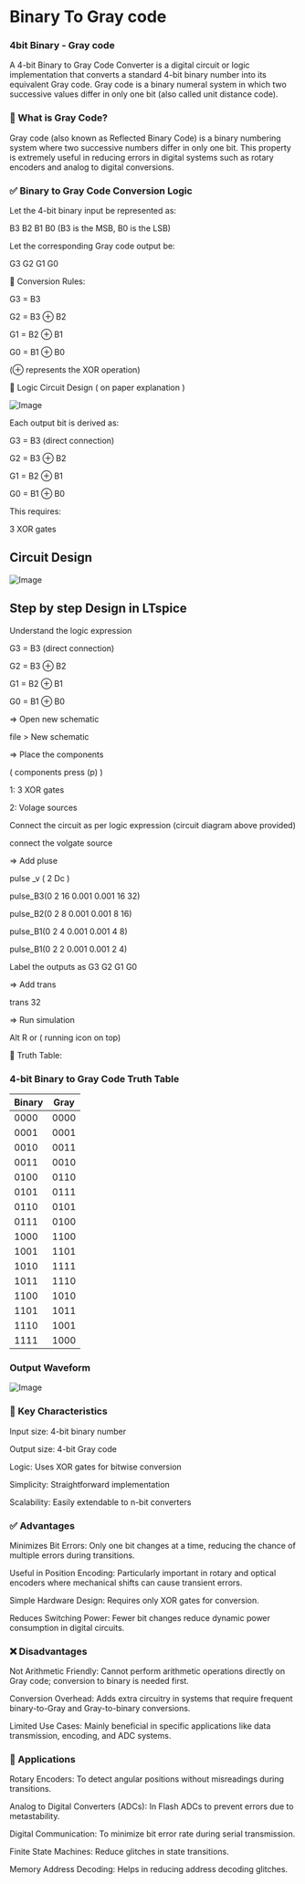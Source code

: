 # Binary To Gray code 

### 4bit Binary - Gray code

A 4-bit Binary to Gray Code Converter is a digital circuit or logic implementation that converts a standard 4-bit binary number into its equivalent Gray code. Gray code is a binary numeral system in which two successive values differ in only one bit (also called unit distance code).

### 🔷 What is Gray Code?

Gray code (also known as Reflected Binary Code) is a binary numbering system where two successive numbers differ in only one bit. This property is extremely useful in reducing errors in digital systems such as rotary encoders and analog to digital conversions.

### ✅ Binary to Gray Code Conversion Logic

Let the 4-bit binary input be represented as:

B3 B2 B1 B0 (B3 is the MSB, B0 is the LSB)

Let the corresponding Gray code output be:

G3 G2 G1 G0

🧠 Conversion Rules:

G3 = B3

G2 = B3 ⊕ B2

G1 = B2 ⊕ B1

G0 = B1 ⊕ B0

(⊕ represents the XOR operation)




🔧 Logic Circuit Design ( on paper explanation )

![Image](https://github.com/user-attachments/assets/cdaf7241-d978-4007-806d-a18546f5b70f)

Each output bit is derived as:

G3 = B3 (direct connection)

G2 = B3 ⊕ B2

G1 = B2 ⊕ B1

G0 = B1 ⊕ B0

This requires:

3 XOR gates

## Circuit Design

![Image](https://github.com/user-attachments/assets/860a6a3d-3261-49e0-bdc8-a6e4ad3e23d4)

## Step by step Design in LTspice 

Understand the logic expression 

G3 = B3 (direct connection)

G2 = B3 ⊕ B2

G1 = B2 ⊕ B1

G0 = B1 ⊕ B0

=> Open new schematic

file > New schematic

=> Place the components

( components press (p) )

1: 3 XOR gates

2: Volage sources 

 Connect the circuit as per logic expression (circuit diagram above provided)

 connect the volgate source 

 => Add pluse 

 pulse _v ( 2 Dc )

 pulse_B3(0 2 16 0.001 0.001 16 32)

  pulse_B2(0 2 8 0.001 0.001 8 16)

 pulse_B1(0 2 4 0.001 0.001 4 8)

 pulse_B1(0 2 2 0.001 0.001 2 4)

 Label the outputs as G3 G2 G1 G0

 => Add trans 

  trans 32

  => Run simulation 

   Alt R or ( running icon on top)

   🔽 Truth Table:

### 4-bit Binary to Gray Code Truth Table

| Binary | Gray  |
|--------|-------|
| 0000   | 0000  |
| 0001   | 0001  |
| 0010   | 0011  |
| 0011   | 0010  |
| 0100   | 0110  |
| 0101   | 0111  |
| 0110   | 0101  |
| 0111   | 0100  |
| 1000   | 1100  |
| 1001   | 1101  |
| 1010   | 1111  |
| 1011   | 1110  |
| 1100   | 1010  |
| 1101   | 1011  |
| 1110   | 1001  |
| 1111   | 1000  |

### Output Waveform

![Image](https://github.com/user-attachments/assets/1f635ba6-079d-42da-ae29-f1c4f162f349)
 

### 📌 Key Characteristics

Input size: 4-bit binary number

Output size: 4-bit Gray code

Logic: Uses XOR gates for bitwise conversion

Simplicity: Straightforward implementation

Scalability: Easily extendable to n-bit converters

### ✅ Advantages

Minimizes Bit Errors: Only one bit changes at a time, reducing the chance of multiple errors during transitions.

Useful in Position Encoding: Particularly important in rotary and optical encoders where mechanical shifts can cause transient errors.

Simple Hardware Design: Requires only XOR gates for conversion.

Reduces Switching Power: Fewer bit changes reduce dynamic power consumption in digital circuits.

### ❌ Disadvantages

Not Arithmetic Friendly: Cannot perform arithmetic operations directly on Gray code; conversion to binary is needed first.

Conversion Overhead: Adds extra circuitry in systems that require frequent binary-to-Gray and Gray-to-binary conversions.

Limited Use Cases: Mainly beneficial in specific applications like data transmission, encoding, and ADC systems.

### 🚀 Applications

Rotary Encoders: To detect angular positions without misreadings during transitions.

Analog to Digital Converters (ADCs): In Flash ADCs to prevent errors due to metastability.

Digital Communication: To minimize bit error rate during serial transmission.

Finite State Machines: Reduce glitches in state transitions.

Memory Address Decoding: Helps in reducing address decoding glitches.
